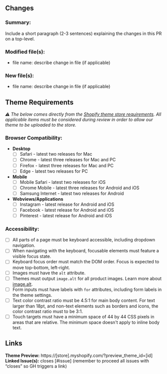 ## Changes
### Summary:
Include a short paragraph (2-3 sentences) explaining the changes in this PR on a top-level.

### Modified file(s):
- file name: describe change in file (if applicable)
### New file(s):
- file name: describe change in file (if applicable)

## Theme Requirements
*⚠️ The below comes directly from the [Shopify theme store requirements](https://shopify.dev/themes/store/requirements). All applicable items must be considered during review in order to allow our theme to be uploaded to the store.*

### Browser Compatibility:
- **Desktop**
    - [ ]  Safari - latest two releases for Mac
    - [ ]  Chrome - latest three releases for Mac and PC
    - [ ]  Firefox - latest three releases for Mac and PC
    - [ ]  Edge - latest two releases for PC
- **Mobile**
    - [ ]  Mobile Safari - latest two releases for iOS
    - [ ]  Chrome Mobile - latest three releases for Android and iOS
    - [ ]  Samsung Internet - latest two releases for Android
- **Webviews/Applications**
    - [ ]  Instagram - latest release for Android and iOS
    - [ ]  Facebook - latest release for Android and iOS
    - [ ]  Pinterest - latest release for Android and iOS

### Accessibility:
- [ ]  All parts of a page must be keyboard accessible, including dropdown navigation.
- [ ]  When navigating with the keyboard, focusable elements must feature a visible focus state.
- [ ]  Keyboard focus order must match the DOM order. Focus is expected to move top-bottom, left-right.
- [ ]  Images must have the `alt` attribute.
- [ ]  Themes must output `image.alt` for all product images. Learn more about [image.alt](https://shopify.dev/api/liquid/objects/image#image-alt).
- [ ]  Form inputs must have labels with `for` attributes, including form labels in the theme settings.
- [ ]  Text color contrast ratio must be 4.5:1 for main body content. For text larger than 18pt, and non-text elements such as borders and icons, the color contrast ratio must to be 3:1.
- [ ]  Touch targets must have a minimum space of 44 by 44 CSS pixels in areas that are relative. The minimum space doesn't apply to inline body text.

## Links
**Theme Preview:** https://[store].myshopify.com/?preview_theme_id=[id]
**Linked Issue(s):** closes [#issue]
(remember to proceed all issues with “closes” so GH triggers a link)